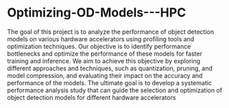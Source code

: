 # Optimizing-OD-Models---HPC

The goal of this project is to analyze the performance of object detection models on various hardware accelerators using profiling tools and optimization techniques. 
Our objective is to identify performance bottlenecks and optimize the performance of these models for faster training and inference.
We aim to achieve this objective by exploring different approaches and techniques, such as quantization, pruning, and model compression, and evaluating their impact on the accuracy and performance of the models. 
The ultimate goal is to develop a systematic performance analysis study that can guide the selection and optimization of object detection models for different hardware accelerators